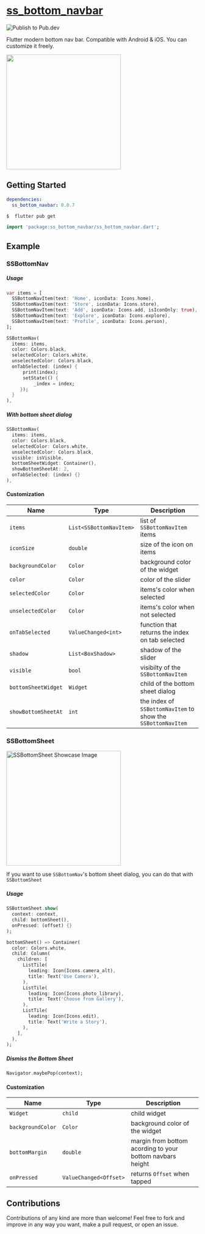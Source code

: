 
# [ss_bottom_navbar](https://pub.dev/packages/ss_bottom_navbar)

![Publish to Pub.dev](https://github.com/NBK-Group/ss_bottom_navbar/workflows/Publish%20to%20Pub.dev/badge.svg)

Flutter modern bottom nav bar. Compatible with Android & iOS. You can customize it freely.

<img src="https://github.com/NBK-Group/ss_bottom_navbar/blob/master/images/showcase.gif?raw=true" width="300" />

## Getting Started

```yaml
dependencies:
  ss_bottom_navbar: 0.0.7
```

```bash
$  flutter pub get
```

```dart
import 'package:ss_bottom_navbar/ss_bottom_navbar.dart';
```

## Example

### SSBottomNav


##### Usage
```dart
var items = [
  SSBottomNavItem(text: 'Home', iconData: Icons.home),
  SSBottomNavItem(text: 'Store', iconData: Icons.store),
  SSBottomNavItem(text: 'Add', iconData: Icons.add, isIconOnly: true),
  SSBottomNavItem(text: 'Explore', iconData: Icons.explore),
  SSBottomNavItem(text: 'Profile', iconData: Icons.person),
];
```
```dart
SSBottomNav(
  items: items,
  color: Colors.black,
  selectedColor: Colors.white,
  unselectedColor: Colors.black,
  onTabSelected: (index) {
	  print(index);
	  setState(() {
		  _index = index;
	 });
  }
),
```
##### With bottom sheet dialog
```dart
SSBottomNav(
  items: items,
  color: Colors.black,
  selectedColor: Colors.white,
  unselectedColor: Colors.black,
  visible: isVisible,
  bottomSheetWidget: Container(),
  showBottomSheetAt: 2,
  onTabSelected: (index) {}
),
```
#### Customization

|Name|  Type| Description|
|--|--|--|
| `items` |`List<SSBottomNavItem>`| list of `SSBottomNavItem` items |
|`iconSize`| `double`| size of the icon on items |
| `backgroundColor`| `Color` | background color of the widget|
| `color`| `Color`| color of the slider |
| `selectedColor`| `Color`| items's color when selected |
| `unselectedColor`| `Color`| items's color when not selected |
| `onTabSelected`| `ValueChanged<int>`| function that returns the index on tab selected|
| `shadow`| `List<BoxShadow>`| shadow of the slider |
| `visible`| `bool`| visibilty of the `SSBottomNavItem` |
| `bottomSheetWidget`| `Widget`| child of the bottom sheet dialog |
| `showBottomSheetAt`| `int`| the index of `SSBottomNavItem` to show the `SSBottomNavItem` |

### SSBottomSheet

<img src="https://github.com/NBK-Group/ss_bottom_navbar/blob/master/images/showcase-bottom-sheet.png?raw=true" alt="SSBottomSheet Showcase Image" width="300" />

If you want to use `SSBottomNav`'s bottom sheet dialog, you can do that with `SSBottomSheet`
##### Usage
```dart
SSBottomSheet.show(  
  context: context,  
  child: bottomSheet(),  
  onPressed: (offset) {}
);
```
```dart
bottomSheet() => Container(
  color: Colors.white,
  child: Column(
    children: [
      ListTile(
        leading: Icon(Icons.camera_alt),
        title: Text('Use Camera'),
      ),
      ListTile(
        leading: Icon(Icons.photo_library),
        title: Text('Choose from Gallery'),
      ),
      ListTile(
        leading: Icon(Icons.edit),
        title: Text('Write a Story'),
      ),
    ],
  ),
);
```
##### Dismiss the Bottom Sheet
```dart
Navigator.maybePop(context);
```
#### Customization

|Name|  Type| Description|
|--|--|--|
|`Widget`| `child`| child widget |
| `backgroundColor`| `Color` | background color of the widget|
| `bottomMargin`| `double`| margin from bottom acording to your bottom navbars height |
| `onPressed`| `ValueChanged<Offset>`| returns `Offset` when tapped |

## Contributions

Contributions of any kind are more than welcome! Feel free to fork and improve in any way you want, make a pull request, or open an issue.
